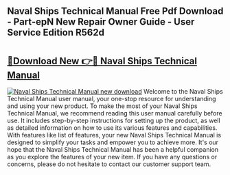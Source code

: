 ## Naval Ships Technical Manual Free Pdf Download - Part-epN New Repair Owner Guide - User Service Edition R562d

# <h2><a href="http://bc10517.oget.top/?id=Naval+Ships+Technical+Manual">🔗Download New 👉🔴 Naval Ships Technical Manual</a></h2>

[![Naval Ships Technical Manual new download](https://i.imgur.com/5g1atiW.png)](http://bc10517.oget.top/?id=Naval+Ships+Technical+Manual)
Welcome to the Naval Ships Technical Manual user manual, your one-stop resource for understanding and using your new product. To make the most of your Naval Ships Technical Manual, we recommend reading this user manual carefully before use. It includes step-by-step instructions for setting up the product, as well as detailed information on how to use its various features and capabilities. With features like list of features, your new Naval Ships Technical Manual is designed to simplify your tasks and empower you to achieve more. It's our hope that the Naval Ships Technical Manual has been a helpful companion as you explore the features of your new item. If you have any questions or concerns, please do not hesitate to contact our customer support team.
